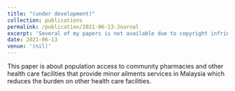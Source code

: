 ```yaml
---
title: "(under development)"
collection: publications
permalink: /publication/2021-06-13-Journal
excerpt: 'Several of my papers is not available due to copyright infringement issues. Full list of my publication can be accessed at my ResearchGate or GoogleScholar. Thank you.'
date: 2021-06-13
venue: '(nil)'
---
```

This paper is about population access to community pharmacies and other health care facilities that provide minor ailments services in Malaysia which reduces the burden on other health care facilities.
